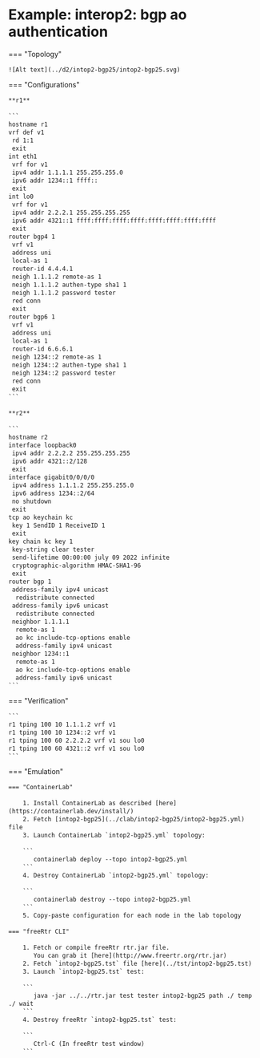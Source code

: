 # Example: interop2: bgp ao authentication

=== "Topology"

    ![Alt text](../d2/intop2-bgp25/intop2-bgp25.svg)

=== "Configurations"

    **r1**

    ```
    hostname r1
    vrf def v1
     rd 1:1
     exit
    int eth1
     vrf for v1
     ipv4 addr 1.1.1.1 255.255.255.0
     ipv6 addr 1234::1 ffff::
     exit
    int lo0
     vrf for v1
     ipv4 addr 2.2.2.1 255.255.255.255
     ipv6 addr 4321::1 ffff:ffff:ffff:ffff:ffff:ffff:ffff:ffff
     exit
    router bgp4 1
     vrf v1
     address uni
     local-as 1
     router-id 4.4.4.1
     neigh 1.1.1.2 remote-as 1
     neigh 1.1.1.2 authen-type sha1 1
     neigh 1.1.1.2 password tester
     red conn
     exit
    router bgp6 1
     vrf v1
     address uni
     local-as 1
     router-id 6.6.6.1
     neigh 1234::2 remote-as 1
     neigh 1234::2 authen-type sha1 1
     neigh 1234::2 password tester
     red conn
     exit
    ```

    **r2**

    ```
    hostname r2
    interface loopback0
     ipv4 addr 2.2.2.2 255.255.255.255
     ipv6 addr 4321::2/128
     exit
    interface gigabit0/0/0/0
     ipv4 address 1.1.1.2 255.255.255.0
     ipv6 address 1234::2/64
     no shutdown
     exit
    tcp ao keychain kc
     key 1 SendID 1 ReceiveID 1
     exit
    key chain kc key 1
     key-string clear tester
     send-lifetime 00:00:00 july 09 2022 infinite
     cryptographic-algorithm HMAC-SHA1-96
     exit
    router bgp 1
     address-family ipv4 unicast
      redistribute connected
     address-family ipv6 unicast
      redistribute connected
     neighbor 1.1.1.1
      remote-as 1
      ao kc include-tcp-options enable
      address-family ipv4 unicast
     neighbor 1234::1
      remote-as 1
      ao kc include-tcp-options enable
      address-family ipv6 unicast
    ```

=== "Verification"

    ```
    r1 tping 100 10 1.1.1.2 vrf v1
    r1 tping 100 10 1234::2 vrf v1
    r1 tping 100 60 2.2.2.2 vrf v1 sou lo0
    r1 tping 100 60 4321::2 vrf v1 sou lo0
    ```

=== "Emulation"

    === "ContainerLab"

        1. Install ContainerLab as described [here](https://containerlab.dev/install/)  
        2. Fetch [intop2-bgp25](../clab/intop2-bgp25/intop2-bgp25.yml) file  
        3. Launch ContainerLab `intop2-bgp25.yml` topology:  

        ```
           containerlab deploy --topo intop2-bgp25.yml  
        ```
        4. Destroy ContainerLab `intop2-bgp25.yml` topology:  

        ```
           containerlab destroy --topo intop2-bgp25.yml  
        ```
        5. Copy-paste configuration for each node in the lab topology

    === "freeRtr CLI"

        1. Fetch or compile freeRtr rtr.jar file.  
           You can grab it [here](http://www.freertr.org/rtr.jar)  
        2. Fetch `intop2-bgp25.tst` file [here](../tst/intop2-bgp25.tst)  
        3. Launch `intop2-bgp25.tst` test:  

        ```
           java -jar ../../rtr.jar test tester intop2-bgp25 path ./ temp ./ wait
        ```
        4. Destroy freeRtr `intop2-bgp25.tst` test:  

        ```
           Ctrl-C (In freeRtr test window)
        ```

